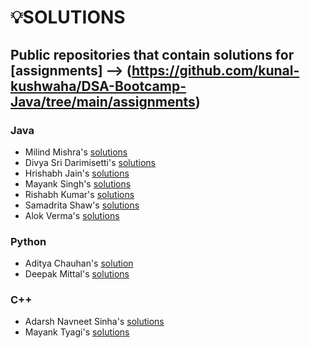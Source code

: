 # 💡SOLUTIONS

## Public repositories that contain solutions for [assignments] --> (https://github.com/kunal-kushwaha/DSA-Bootcamp-Java/tree/main/assignments)

### Java

- Milind Mishra's [solutions](https://github.com/thatbeautifuldream/java-dsa-bootcamp)
- Divya Sri Darimisetti's [solutions](https://github.com/irsayvid/problem-attic)
- Hrishabh Jain's [solutions](https://github.com/Hrishabh5/Java-DSA-Kunal-Kushwaha)
- Mayank Singh's [solutions](https://github.com/mayankkuthar/DSA-with-JAVA)
- Rishabh Kumar's [solutions](https://github.com/crishabhkumar/Leetcode)
- Samadrita Shaw's [solutions](https://github.com/Samadrita-Shaw/Leetcode-Solutions-DSAwithKunal)
- Alok Verma's [solutions](https://github.com/alokVerma749/DSA-Bootcamp-assignment-solutions.git)

### Python

- Aditya Chauhan's [solution](https://github.com/aditya-2703/DSA)
- Deepak Mittal's [solutions](https://github.com/yesdeepakmittal/competitive-coding/tree/main/Kunal-DSA-Py-Solution)

### C++

- Adarsh Navneet Sinha's [solutions](https://github.com/geeky01adarsh/DSA-Interview-Questions)
- Mayank Tyagi's [solutions](https://github.com/mayanktyagi1709/Leetcode-Solutions-DSAwithKunal)

